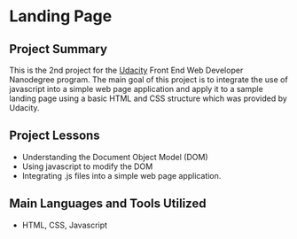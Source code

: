 # Landing Page

## Project Summary

This is the 2nd project for the [Udacity](https://www.udacity.com/course/front-end-web-developer-nanodegree--nd0011) Front End Web Developer Nanodegree program. The main goal of this project is to integrate the use of javascript into a simple web page application and apply it to a sample landing page using a basic HTML and CSS structure which was provided by Udacity.

## Project Lessons

* Understanding the Document Object Model (DOM)
* Using javascript to modify the DOM
* Integrating .js files into a simple web page application.

## Main Languages and Tools Utilized
* HTML, CSS, Javascript


